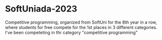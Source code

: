 # SoftUniada-2023
Competitive programming, organized from SoftUni for the 8th year in a row, where students for free compete for the 1st places in 3 different categories. I've been competeting in thr category "competitive programming" 
